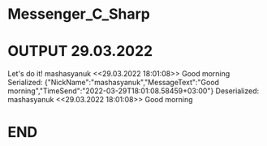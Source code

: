# Messenger_C_Sharp


# OUTPUT 29.03.2022

Let's do it!
mashasyanuk <<29.03.2022 18:01:08>> Good morning
Serialized: 
{"NickName":"mashasyanuk","MessageText":"Good morning","TimeSend":"2022-03-29T18:01:08.58459+03:00"}
Deserialized: 
mashasyanuk <<29.03.2022 18:01:08>> Good morning

# END

